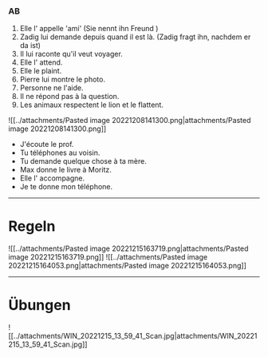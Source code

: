 ### AB

1. Elle l' appelle 'ami' (Sie nennt ihn Freund )
2.  Zadig lui demande depuis quand il est là. (Zadig fragt ihn, nachdem er da ist)
3. Il lui raconte qu'il veut voyager.
4. Elle l' attend.
5. Elle le plaint.
6. Pierre lui montre le photo.
7. Personne ne l'aide.
8. Il ne répond pas à la question.
9. Les animaux respectent le lion et le flattent.

![[../attachments/Pasted image 20221208141300.png|attachments/Pasted image 20221208141300.png]]

- J'écoute le prof.
- Tu téléphones au voisin.
- Tu demande quelque chose à ta mère.
- Max donne le livre à Moritz.
- Elle l' accompagne.
- Je te donne mon téléphone.
***
# Regeln


![[../attachments/Pasted image 20221215163719.png|attachments/Pasted image 20221215163719.png]]
![[../attachments/Pasted image 20221215164053.png|attachments/Pasted image 20221215164053.png]]
****
# Übungen

![[../attachments/WIN_20221215_13_59_41_Scan.jpg|attachments/WIN_20221215_13_59_41_Scan.jpg]]
